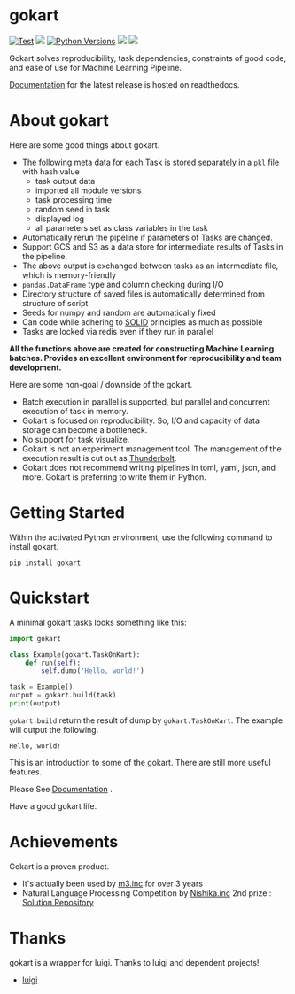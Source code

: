 # gokart

[![Test](https://github.com/m3dev/gokart/workflows/Test/badge.svg)](https://github.com/m3dev/gokart/actions?query=workflow%3ATest)
[![](https://readthedocs.org/projects/gokart/badge/?version=latest)](https://gokart.readthedocs.io/en/latest/)
[![Python Versions](https://img.shields.io/pypi/pyversions/gokart.svg)](https://pypi.org/project/gokart/)
[![](https://img.shields.io/pypi/v/gokart)](https://pypi.org/project/gokart/)
![](https://img.shields.io/pypi/l/gokart)

Gokart solves reproducibility, task dependencies, constraints of good code, and ease of use for Machine Learning Pipeline.


[Documentation](https://gokart.readthedocs.io/en/latest/) for the latest release is hosted on readthedocs.


# About gokart

Here are some good things about gokart.

- The following meta data for each Task is stored separately in a `pkl` file with hash value
    - task output data
    - imported all module versions
    - task processing time
    - random seed in task
    - displayed log
    - all parameters set as class variables in the task
- Automatically rerun the pipeline if parameters of Tasks are changed.
- Support GCS and S3 as a data store for intermediate results of Tasks in the pipeline.
- The above output is exchanged between tasks as an intermediate file, which is memory-friendly
- `pandas.DataFrame` type and column checking during I/O
- Directory structure of saved files is automatically determined from structure of script
- Seeds for numpy and random are automatically fixed
- Can code while adhering to [SOLID](https://en.wikipedia.org/wiki/SOLID) principles as much as possible
- Tasks are locked via redis even if they run in parallel

**All the functions above are created for constructing Machine Learning batches. Provides an excellent environment for reproducibility and team development.**


Here are some non-goal / downside of the gokart.
- Batch execution in parallel is supported, but parallel and concurrent execution of task in memory.
- Gokart is focused on reproducibility. So, I/O and capacity of data storage can become a bottleneck.
- No support for task visualize.
- Gokart is not an experiment management tool. The management of the execution result is cut out as [Thunderbolt](https://github.com/m3dev/thunderbolt).
- Gokart does not recommend writing pipelines in toml, yaml, json, and more. Gokart is preferring to write them in Python.

# Getting Started

Within the activated Python environment, use the following command to install gokart.

```
pip install gokart
```


# Quickstart

A minimal gokart tasks looks something like this:


```python
import gokart

class Example(gokart.TaskOnKart):
    def run(self):
        self.dump('Hello, world!')

task = Example()
output = gokart.build(task)
print(output)
```

`gokart.build` return the result of dump by `gokart.TaskOnKart`. The example will output the following.


```
Hello, world!
```


This is an introduction to some of the gokart.
There are still more useful features.

Please See [Documentation](https://gokart.readthedocs.io/en/latest/) .

Have a good gokart life.

# Achievements

Gokart is a proven product.

- It's actually been used by [m3.inc](https://corporate.m3.com/en) for over 3 years
- Natural Language Processing Competition by [Nishika.inc](https://nishika.com) 2nd prize : [Solution Repository](https://github.com/vaaaaanquish/nishika_akutagawa_2nd_prize)


# Thanks

gokart is a wrapper for luigi. Thanks to luigi and dependent projects!

- [luigi](https://github.com/spotify/luigi)

